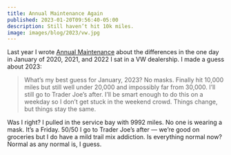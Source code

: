 ```yaml
---
title: Annual Maintenance Again
published: 2023-01-20T09:56:40-05:00
description: Still haven’t hit 10k miles.
image: images/blog/2023/vw.jpg
---
```

Last year I wrote [Annual Maintenance](https://www.builtwith.coffee/blog-posts/2022/01/annual-maintenance?searchterm=GTI) about the differences in the one day in January of 2020, 2021, and 2022 I sat in a VW dealership. I made a guess about 2023:

> What’s my best guess for January, 2023? No masks. Finally hit 10,000 miles but still well under 20,000 and impossibly far from 30,000. I’ll still go to Trader Joe’s after. I’ll be smart enough to do this on a weekday so I don’t get stuck in the weekend crowd. Things change, but things stay the same.

Was I right? I pulled in the service bay with 9992 miles. No one is wearing a mask. It’s a Friday. 50/50 I go to Trader Joe’s after — we’re good on groceries but I do have a mild trail mix addiction. Is everything normal now? Normal as any normal is, I guess.
